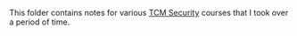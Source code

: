 This folder contains notes for various [TCM Security](https://academy.tcm-sec.com/) courses that I took over a period of time.
